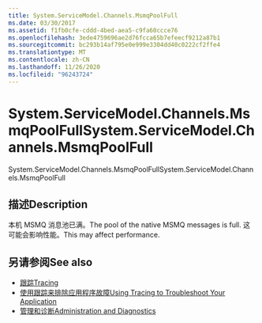 ```yaml
---
title: System.ServiceModel.Channels.MsmqPoolFull
ms.date: 03/30/2017
ms.assetid: f1fb0cfe-cddd-4bed-aea5-c9fa60ccce76
ms.openlocfilehash: 3ede4759696ae2d76fcca65b7efeecf9212a87b1
ms.sourcegitcommit: bc293b14af795e0e999e3304dd40c0222cf2ffe4
ms.translationtype: MT
ms.contentlocale: zh-CN
ms.lasthandoff: 11/26/2020
ms.locfileid: "96243724"
---
```

# <a name="systemservicemodelchannelsmsmqpoolfull"></a><span data-ttu-id="a0276-102">System.ServiceModel.Channels.MsmqPoolFull</span><span class="sxs-lookup"><span data-stu-id="a0276-102">System.ServiceModel.Channels.MsmqPoolFull</span></span>

<span data-ttu-id="a0276-103">System.ServiceModel.Channels.MsmqPoolFull</span><span class="sxs-lookup"><span data-stu-id="a0276-103">System.ServiceModel.Channels.MsmqPoolFull</span></span>  
  
## <a name="description"></a><span data-ttu-id="a0276-104">描述</span><span class="sxs-lookup"><span data-stu-id="a0276-104">Description</span></span>  

 <span data-ttu-id="a0276-105">本机 MSMQ 消息池已满。</span><span class="sxs-lookup"><span data-stu-id="a0276-105">The pool of the native MSMQ messages is full.</span></span> <span data-ttu-id="a0276-106">这可能会影响性能。</span><span class="sxs-lookup"><span data-stu-id="a0276-106">This may affect performance.</span></span>  
  
## <a name="see-also"></a><span data-ttu-id="a0276-107">另请参阅</span><span class="sxs-lookup"><span data-stu-id="a0276-107">See also</span></span>

- [<span data-ttu-id="a0276-108">跟踪</span><span class="sxs-lookup"><span data-stu-id="a0276-108">Tracing</span></span>](index.md)
- [<span data-ttu-id="a0276-109">使用跟踪来排除应用程序故障</span><span class="sxs-lookup"><span data-stu-id="a0276-109">Using Tracing to Troubleshoot Your Application</span></span>](using-tracing-to-troubleshoot-your-application.md)
- [<span data-ttu-id="a0276-110">管理和诊断</span><span class="sxs-lookup"><span data-stu-id="a0276-110">Administration and Diagnostics</span></span>](../index.md)
